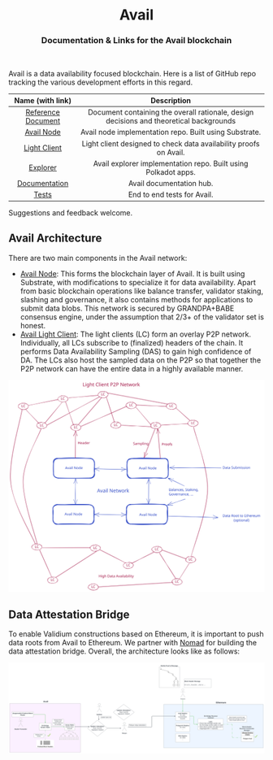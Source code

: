 <div align="Center">
<h1>Avail</h1>
<h3>Documentation & Links for the Avail blockchain</h3>
</div>

<br>

Avail is a data availability focused blockchain. Here is a list of GitHub repo tracking the various development efforts in this regard. 

|    Name (with link)    |                                       Description                                       |
|:----------------------:|:---------------------------------------------------------------------------------------:|
| [Reference Document](https://github.com/availproject/data-availability/blob/master/reference%20document/Data%20Availability%20-%20Reference%20Document.pdf)     | Document containing the overall rationale, design decisions and theoretical backgrounds                              |
| [Avail Node](https://github.com/availproject/avail)                             | Avail node implementation repo. Built using Substrate.              |
| [Light Client](https://github.com/availproject/avail-light)                     | Light client designed to check data availability proofs on Avail.   |
| [Explorer](https://github.com/availproject/avail-apps)                                | Avail explorer implementation repo. Built using Polkadot apps.      |
| [Documentation](https://availproject.github.io/) | Avail documentation hub.                                    |
| [Tests](https://github.com/availproject/avail-test)                             | End to end tests for Avail.                                         |

Suggestions and feedback welcome.

## Avail Architecture

There are two main components in the Avail network:
- [Avail Node](https://github.com/availproject/avail): This forms the blockchain layer of Avail. It is built using Substrate, with modifications to specialize it for data availability. Apart from basic blockchain operations like balance transfer, validator staking, slashing and governance, it also contains methods for applications to submit data blobs. This network is secured by GRANDPA+BABE consensus engine, under the assumption that 2/3+ of the validator set is honest.
- [Avail Light Client](https://github.com/availproject/avail-light): The light clients (LC) form an overlay P2P network. Individually, all LCs subscribe to (finalized) headers of the chain. It performs Data Availability Sampling (DAS) to gain high confidence of DA. The LCs also host the sampled data on the P2P so that together the P2P network can have the entire data in a highly available manner.

![Avail Architecture](./images/Avail%20Arch.svg "Avail Architecture")


## Data Attestation Bridge
To enable Validium constructions based on Ethereum, it is important to push data roots from Avail to Ethereum. We partner with [Nomad](https://www.nomad.xyz/) for building the data attestation bridge. Overall, the architecture looks like as follows:

![Attestation Bridge](./images/Nomad%20Avail%20Message%20Flow.svg)
